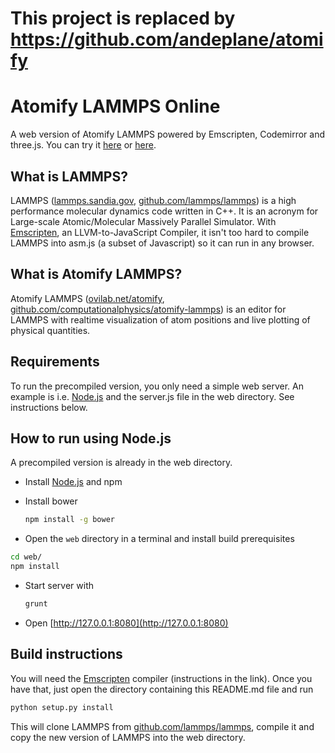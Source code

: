 # This project is replaced by https://github.com/andeplane/atomify

# Atomify LAMMPS Online
A web version of Atomify LAMMPS powered by Emscripten, Codemirror and three.js. You can try it [here](http://folk.uio.no/anderhaf/lammps-web/) or [here](http://editor.lammps.org).

## What is LAMMPS? ##
LAMMPS ([lammps.sandia.gov](http://lammps.sandia.gov), [github.com/lammps/lammps](https://github.com/lammps/lammps)) is a high performance molecular dynamics code written in C++. It is an acronym for Large-scale Atomic/Molecular Massively Parallel Simulator. With [Emscripten](http://kripken.github.io/emscripten-site/), an LLVM-to-JavaScript Compiler, it isn't too hard to compile LAMMPS into asm.js (a subset of Javascript) so it can run in any browser.

## What is Atomify LAMMPS? ##
Atomify LAMMPS ([ovilab.net/atomify](http://ovilab.net/projects/atomify-lammps/), [github.com/computationalphysics/atomify-lammps](https://github.com/computationalphysics/atomify-lammps)) is an editor for LAMMPS with realtime visualization of atom positions and live plotting of physical quantities. 

## Requirements ##
To run the precompiled version, you only need a simple web server. An example is i.e. [Node.js](https://nodejs.org/en/) and the server.js file in the web directory. See instructions below.

## How to run using Node.js ##
A precompiled version is already in the web directory. 
* Install [Node.js](https://nodejs.org/en/) and npm
* Install bower

  ```bash
  npm install -g bower
  ```
* Open the `web` directory in a terminal and install build prerequisites

 ```bash
 cd web/
 npm install
 ```

* Start server with

  ```bash
  grunt
  ```
  
* Open [http://127.0.0.1:8080](http://127.0.0.1:8080)

## Build instructions ##
You will need the [Emscripten](http://kripken.github.io/emscripten-site/) compiler (instructions in the link). Once you have that, just open the directory containing this README.md file and run

```bash
python setup.py install
```

This will clone LAMMPS from [github.com/lammps/lammps](https://github.com/lammps/lammps), compile it and copy the new version of LAMMPS into the web directory. 

